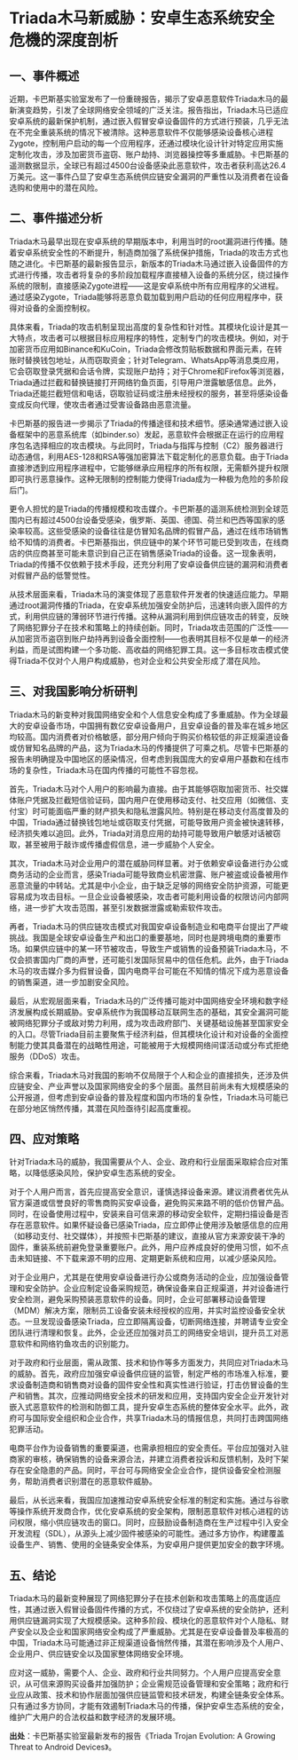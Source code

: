 # Triada木马新威胁：安卓生态系统安全危機的深度剖析

## 一、事件概述

  近期，卡巴斯基实验室发布了一份重磅报告，揭示了安卓恶意软件Triada木马的最新演变趋势，引发了全球网络安全领域的广泛关注。报告指出，Triada木马已适应安卓系统的最新保护机制，通过嵌入假冒安卓设备固件的方式进行预装，几乎无法在不完全重装系统的情况下被清除。这种恶意软件不仅能够感染设备核心进程Zygote，控制用户启动的每一个应用程序，还通过模块化设计针对特定应用实施定制化攻击，涉及加密货币盗窃、账户劫持、浏览器操控等多重威胁。卡巴斯基的遥测数据显示，全球已有超过4500台设备感染此恶意软件，攻击者获利高达26.4万美元。这一事件凸显了安卓生态系统供应链安全漏洞的严重性以及消费者在设备选购和使用中的潜在风险。

## 二、事件描述分析

  Triada木马最早出现在安卓系统的早期版本中，利用当时的root漏洞进行传播。随着安卓系统安全性的不断提升，制造商加强了系统保护措施，Triada的攻击方式也随之进化。卡巴斯基的最新报告显示，新版本的Triada木马通过嵌入设备固件的方式进行传播，攻击者将复杂的多阶段加载程序直接植入设备的系统分区，绕过操作系统的限制，直接感染Zygote进程——这是安卓系统中所有应用程序的父进程。通过感染Zygote，Triada能够将恶意负载加载到用户启动的任何应用程序中，获得对设备的全面控制权。

  具体来看，Triada的攻击机制呈现出高度的复杂性和针对性。其模块化设计是其一大特点，攻击者可以根据目标应用程序的特性，定制专门的攻击模块。例如，对于加密货币应用如Binance和KuCoin，Triada会修改剪贴板数据和界面元素，在转账时替换钱包地址，从而窃取资金；针对Telegram、WhatsApp等消息类应用，它会窃取登录凭据和会话令牌，实现账户劫持；对于Chrome和Firefox等浏览器，Triada通过拦截和替换链接打开网络钓鱼页面，引导用户泄露敏感信息。此外，Triada还能拦截短信和电话，窃取验证码或注册未经授权的服务，甚至将感染设备变成反向代理，使攻击者通过受害设备路由恶意流量。

  卡巴斯基的报告进一步揭示了Triada的传播途径和技术细节。感染通常通过嵌入设备框架中的恶意系统库（如binder.so）发起，恶意软件会根据正在运行的应用程序包名选择相应的攻击模块。与此同时，Triada与指挥与控制（C2）服务器进行动态通信，利用AES-128和RSA等强加密算法下载定制化的恶意负载。由于Triada直接渗透到应用程序进程中，它能够继承应用程序的所有权限，无需额外提升权限即可执行恶意操作。这种无限制的控制能力使得Triada成为一种极为危险的多阶段后门。

  更令人担忧的是Triada的传播规模和攻击媒介。卡巴斯基的遥测系统检测到全球范围内已有超过4500台设备受感染，俄罗斯、英国、德国、荷兰和巴西等国家的感染率较高。这些受感染的设备往往是仿冒知名品牌的假冒产品，通过在线市场销售给不知情的消费者。卡巴斯基指出，供应链中的某个环节可能已受到攻击，在线商店的供应商甚至可能未意识到自己正在销售感染Triada的设备。这一现象表明，Triada的传播不仅依赖于技术手段，还充分利用了安卓设备供应链的漏洞和消费者对假冒产品的低警觉性。

  从技术层面来看，Triada木马的演变体现了恶意软件开发者的快速适应能力。早期通过root漏洞传播的Triada，在安卓系统加强安全防护后，迅速转向嵌入固件的方式，利用供应链的薄弱环节进行传播。这种从漏洞利用到供应链攻击的转变，反映了网络犯罪分子在技术和策略上的持续创新。同时，Triada攻击范围的广泛性——从加密货币盗窃到账户劫持再到设备全面控制——也表明其目标不仅是单一的经济利益，而是试图构建一个多功能、高收益的网络犯罪工具。这一多目标攻击模式使得Triada不仅对个人用户构成威胁，也对企业和公共安全形成了潜在风险。

## 三、对我国影响分析研判

  Triada木马的新变种对我国网络安全和个人信息安全构成了多重威胁。作为全球最大的安卓设备市场，中国拥有数亿安卓设备用户，且安卓设备的普及率在城乡地区均较高。国内消费者对价格敏感，部分用户倾向于购买价格较低的非正规渠道设备或仿冒知名品牌的产品，这为Triada木马的传播提供了可乘之机。尽管卡巴斯基的报告未明确提及中国地区的感染情况，但考虑到我国庞大的安卓用户基数和在线市场的复杂性，Triada木马在国内传播的可能性不容忽视。

  首先，Triada木马对个人用户的影响最为直接。由于其能够窃取加密货币、社交媒体账户凭据及拦截短信验证码，国内用户在使用移动支付、社交应用（如微信、支付宝）时可能面临严重的财产损失和隐私泄露风险。特别是在移动支付高度普及的中国，Triada通过替换钱包地址或窃取支付凭据，可能导致用户资金被快速转移，经济损失难以追回。此外，Triada对消息应用的劫持可能导致用户敏感对话被窃取，甚至被用于敲诈或传播虚假信息，进一步威胁个人安全。

  其次，Triada木马对企业用户的潜在威胁同样显著。对于依赖安卓设备进行办公或商务活动的企业而言，感染Triada可能导致商业机密泄露、账户被盗或设备被用作恶意流量的中转站。尤其是中小企业，由于缺乏足够的网络安全防护资源，可能更容易成为攻击目标。一旦企业设备被感染，攻击者可能利用设备的权限访问内部网络，进一步扩大攻击范围，甚至引发数据泄露或勒索软件攻击。

  再者，Triada木马的供应链攻击模式对我国安卓设备制造业和电商平台提出了严峻挑战。我国是全球安卓设备生产和出口的重要基地，同时也是跨境电商的重要市场。如果供应链中的某一环节被攻击，导致生产或销售的设备预装Triada木马，不仅会损害国内厂商的声誉，还可能引发国际贸易中的信任危机。此外，由于Triada木马的攻击媒介多为假冒设备，国内电商平台可能在不知情的情况下成为恶意设备的销售渠道，进一步加剧安全风险。

  最后，从宏观层面来看，Triada木马的广泛传播可能对中国网络安全环境和数字经济发展构成长期威胁。安卓系统作为我国移动互联网生态的基础，其安全漏洞可能被网络犯罪分子或敌对势力利用，成为攻击政府部门、关键基础设施甚至国家安全的入口。尽管Triada目前主要聚焦于经济利益，但其模块化设计和对设备的全面控制能力使其具备潜在的战略性用途，可能被用于大规模网络间谍活动或分布式拒绝服务（DDoS）攻击。

  综合来看，Triada木马对我国的影响不仅局限于个人和企业的直接损失，还涉及供应链安全、产业声誉以及国家网络安全的多个层面。虽然目前尚未有大规模感染的公开报道，但考虑到安卓设备的普及程度和国内市场的复杂性，Triada木马可能已在部分地区悄然传播，其潜在风险亟待引起高度重视。

## 四、应对策略

  针对Triada木马的威胁，我国需要从个人、企业、政府和行业层面采取綜合应对策略，以降低感染风险，保护安卓生态系统的安全。

  对于个人用户而言，首先应提高安全意识，谨慎选择设备来源。建议消费者优先从官方渠道或信誉良好的零售商购买安卓设备，避免购买来路不明的低价仿冒产品。同时，在设备使用过程中，安装来自可信来源的移动安全软件，定期扫描设备是否存在恶意软件。如果怀疑设备已感染Triada，应立即停止使用涉及敏感信息的应用（如移动支付、社交媒体），并按照卡巴斯基的建议，直接从官方来源安装干净的固件，重装系统前避免登录重要账户。此外，用户应养成良好的使用习惯，如不点击未知链接、不下载来源不明的应用、定期更新系统和应用，以减少感染风险。

  对于企业用户，尤其是在使用安卓设备进行办公或商务活动的企业，应加强设备管理和安全防护。企业应制定设备采购规范，确保设备来自正规渠道，并对设备进行安全检测，避免采购预装恶意软件的设备。同时，企业可部署移动设备管理（MDM）解决方案，限制员工设备安装未经授权的应用，并实时监控设备安全状态。一旦发现设备感染Triada，应立即隔离设备，切断网络连接，并聘请专业安全团队进行清理和恢复。此外，企业还应加强对员工的网络安全培训，提升员工对恶意软件和网络钓鱼攻击的识别能力。

  对于政府和行业层面，需从政策、技术和协作等多方面发力，共同应对Triada木马的威胁。首先，政府应加强安卓设备供应链的监管，制定严格的市场准入标准，要求设备制造商和销售商对设备的固件安全性和真实性进行验证，打击仿冒设备的生产和销售。其次，应推动网络安全技术的研发和应用，支持国内安全企业开发针对嵌入式恶意软件的检测和防御工具，提升安卓生态系统的整体安全水平。此外，政府可与国际安全组织和企业合作，共享Triada木马的情报信息，共同打击跨国网络犯罪活动。

  电商平台作为设备销售的重要渠道，也需承担相应的安全责任。平台应加强对入驻商家的审核，确保销售的设备来源合法，并建立消费者投诉和反馈机制，及时下架存在安全隐患的产品。同时，平台可与网络安全企业合作，提供设备安全检测服务，帮助消费者识别潜在的恶意软件威胁。

  最后，从长远来看，我国应加速推动安卓系统安全标准的制定和实施。通过与谷歌等操作系统开发商合作，优化安卓系统的安全架构，限制恶意软件对核心进程的访问权限，缩小供应链攻击的窗口。同时，应鼓励设备制造商在生产过程中引入安全开发流程（SDL），从源头上减少固件被感染的可能性。通过多方协作，构建覆盖设备生产、销售、使用的全链条安全体系，为安卓用户提供更加安全的数字环境。

## 五、结论

  Triada木马的最新变种展现了网络犯罪分子在技术创新和攻击策略上的高度适应性，其通过嵌入假冒设备固件传播的方式，不仅绕过了安卓系统的安全防护，还利用供应链漏洞实现了大规模感染。这种多阶段、模块化的恶意软件对个人隐私、财产安全以及企业和国家网络安全构成了严重威胁。尤其是在安卓设备普及率极高的中国，Triada木马可能通过非正规渠道设备悄然传播，其潜在影响涉及个人用户、企业用户、供应链安全以及国家整体网络安全环境。

  应对这一威胁，需要个人、企业、政府和行业共同努力。个人用户应提高安全意识，从可信来源购买设备并加强防护；企业需规范设备管理和安全策略；政府和行业应从政策、技术和协作层面加强供应链监管和技术研发，构建全链条安全体系。只有通过多方协同，才能有效遏制Triada木马的传播，保护安卓生态系统的安全，维护广大用户的合法权益和数字经济的发展环境。

**出处**：卡巴斯基实验室最新发布的报告《Triada Trojan Evolution: A Growing Threat to Android Devices》。